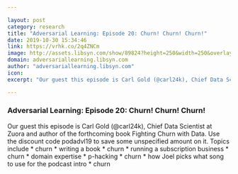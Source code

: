 ```yaml
---

layout: post
category: research
title: "Adversarial Learning: Episode 20: Churn! Churn! Churn!"
date: 2019-10-30 15:34:46
link: https://vrhk.co/2q4ZNCm
image: http://assets.libsyn.com/show/89824?height=250&width=250&overlay=true
domain: adversariallearning.libsyn.com
author: "adversariallearning.libsyn.com"
icon: 
excerpt: "Our guest this episode is Carl Gold (@carl24k), Chief Data Scientist at Zuora and author of the forthcoming book Fighting Churn with Data. Use the discount code podadvl19 to save some unspecified amount on it. Topics include * churn * writing a book * churn * running a subscription business * churn * domain expertise * p-hacking * churn * how Joel picks what song to use for the podcast intro * churn"

---
```


### Adversarial Learning: Episode 20: Churn! Churn! Churn!

Our guest this episode is Carl Gold (@carl24k), Chief Data Scientist at Zuora and author of the forthcoming book Fighting Churn with Data. Use the discount code podadvl19 to save some unspecified amount on it. Topics include * churn * writing a book * churn * running a subscription business * churn * domain expertise * p-hacking * churn * how Joel picks what song to use for the podcast intro * churn